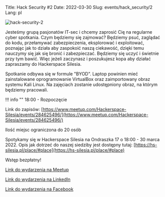 Title: Hack Security #2
Date: 2022-03-30
Slug: events/hack_security/2
Lang: pl

![hack-security-2](/images/hack_security/hack_security_2.png)

Jesteśmy grupą pasjonatów IT-sec i chcemy zaprosić Cię na regularne cyber spotkania.
Czym będziemy się zajmować?
Będziemy psuć, zaglądać do kodu, przełamywać zabezpieczenia, eksplorować i exploitować, poznając jak to działa aby zaspokoić naszą ciekawość, dzięki temu nauczymy się jak się bronić i zabezpieczać.
Będziemy się uczyć i świetnie przy tym bawić.
Więc jeżeli zaczynasz i poszukujesz kopa aby działać zapraszamy do Hackerspace Silesia.

Spotkanie odbywa się w formule "BYOD". Laptop powinien mieć zainstalowane oprogramowanie VirtualBox oraz zaimportowany obraz systemu Kali Linux. Na zajęciach zostanie udostępniony obraz, na którym będziemy pracowali.

!!! info ""
    18:00 - Rozpoczęcie
    

Link do zapisów: [https://www.meetup.com/Hackerspace-Silesia/events/284625496/](https://www.meetup.com/Hackerspace-Silesia/events/284625496/)

Ilość miejsc ograniczona do 20 osób

Spotykamy się w Hackerspace Silesia na Ondraszka 17 o 18:00 - 30 marca 2022. Opis jak dotrzeć do naszej siedziby jest dostępny tutaj: [https://hs-silesia.pl/place/#place](https://hs-silesia.pl/place/#place)

Wstęp bezpłatny!

[Link do wydarzenia na Meetup](https://www.meetup.com/Hackerspace-Silesia/events/284625496/)

[Link do wydarzenia na LinkedIn](https://www.linkedin.com/events/hacksecurity-26909385356928782336/about/)

[Link do wydarzenia na Facebook](https://fb.me/e/2hnyxvzwE)
